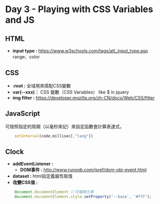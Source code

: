 # Day 3 - Playing with CSS Variables and JS

## HTML

* **input type :** https://www.w3schools.com/tags/att_input_type.asp 
range、color

## CSS

* **:root :** 全域用來搭配CSS變數
* **var(--xxx)：** CSS 變數（CSS Variables） like $ in jquery
* **img filter :** https://developer.mozilla.org/zh-CN/docs/Web/CSS/filter

## JavaScript

可按照指定的周期（以毫秒來記）來設定函數會計算表達式。
```js
	setInterval(code,millisec[,"lang"])
```

## Clock

* **addEventListener :** 
	* **DOM事件 :** http://www.runoob.com/jsref/dom-obj-event.html
* **dataset :** html自定義屬性取值
* **改變CSS值 :** 
```js
	document.documentElement //文檔根元素
	document.documentElement.style.setProperty('--base', '#fff');
```
